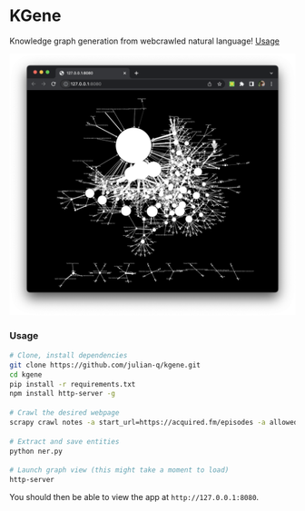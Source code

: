 # KGene

Knowledge graph generation from webcrawled natural language! [Usage](#Usage)

![](img/cover.png)

### Usage
```bash
# Clone, install dependencies
git clone https://github.com/julian-q/kgene.git
cd kgene
pip install -r requirements.txt
npm install http-server -g

# Crawl the desired webpage
scrapy crawl notes -a start_url=https://acquired.fm/episodes -a allowed_domain=acquired.fm -O webcrawling/notes.jl

# Extract and save entities
python ner.py

# Launch graph view (this might take a moment to load)
http-server
```
You should then be able to view the app at `http://127.0.0.1:8080`.

